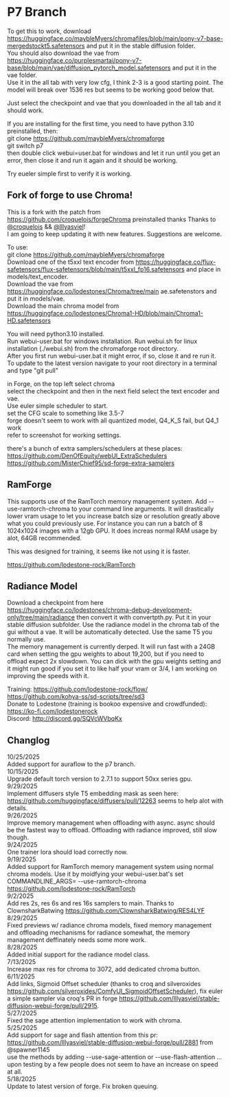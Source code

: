 # P7 Branch

To get this to work, download https://huggingface.co/maybleMyers/chromafiles/blob/main/pony-v7-base-mergedstockt5.safetensors and put it in the stable diffusion folder.  
You should also download the vae from https://huggingface.co/purplesmartai/pony-v7-base/blob/main/vae/diffusion_pytorch_model.safetensors and put it in the vae folder.  
Use it in the all tab with very low cfg, I think 2-3 is a good starting point. The model will break over 1536 res but seems to be working good below that.  

Just select the checkpoint and vae that you downloaded in the all tab and it should work.  

If you are installing for the first time, you need to have python 3.10 preinstalled, then:  
git clone https://github.com/maybleMyers/chromaforge  
git switch p7  
then double click webui=user.bat for windows and let it run until you get an error, then close it and run it again and it should be working.  

Try eueler simple first to verify it is working.  






## Fork of forge to use Chroma!

This is a fork with the patch from https://github.com/croquelois/forgeChroma preinstalled thanks Thanks to [@croquelois](https://github.com/croquelois) && [@lllyasviel](https://github.com/lllyasviel)!   
I am going to keep updating it with new features. Suggestions are welcome.  

To use:  
git clone https://github.com/maybleMyers/chromaforge  
Download one of the t5xxl text encoder from https://huggingface.co/flux-safetensors/flux-safetensors/blob/main/t5xxl_fp16.safetensors and place in models/text_encoder.  
Download the vae from https://huggingface.co/lodestones/Chroma/tree/main ae.safetenstors and put it in models/vae.  
Download the main chroma model from https://huggingface.co/lodestones/Chroma1-HD/blob/main/Chroma1-HD.safetensors  

You will need python3.10 installed.  
Run webui-user.bat for windows installation.  Run webui.sh for linux installation (./webui.sh) from the chromaforge root directory.  
After you first run webui-user.bat it might error, if so, close it and re run it.  
To update to the latest version navigate to your root directory in a terminal and type "git pull"  

in Forge, on the top left select chroma    
select the checkpoint and then in the next field select the text encoder and vae.  
Use euler simple scheduler to start.  
set the CFG scale to something like 3.5-7  
forge doesn't seem to work with all quantized model, Q4_K_S fail, but Q4_1 work  
refer to screenshot for working settings.  

there's a bunch of extra samplers/schedulers at these places:  
https://github.com/DenOfEquity/webUI_ExtraSchedulers
https://github.com/MisterChief95/sd-forge-extra-samplers

## RamForge

This supports use of the RamTorch memory management system. Add --use-ramtorch-chroma to your command line arguments. It will drastically lower vram usage to let you increase batch size or resolution greatly above what you could previously use. For instance you can run a batch of 8 1024x1024 images with a 12gb GPU. It does increas normal RAM usage by alot, 64GB recommended.  

This was designed for training, it seems like not using it is faster.  

https://github.com/lodestone-rock/RamTorch

## Radiance Model

Download a checkpoint from here https://huggingface.co/lodestones/chroma-debug-development-only/tree/main/radiance then convert it with convertpth.py. Put it in your stable diffusion subfolder. Use the radiance model in the chroma tab of the gui without a vae. It will be automatically detected. Use the same T5 you normally use.  
The memory management is currently derped. It will run fast with a 24GB card when setting the gpu weights to about 19,200, but if you need to offload expect 2x slowdown. You can dick with the gpu weights setting and it might run good if you set it to like half your vram or 3/4, I am working on improving the speeds with it.   

Training: https://github.com/lodestone-rock/flow/  https://github.com/kohya-ss/sd-scripts/tree/sd3  
Donate to Lodestone (training is bookoo expensive and crowdfunded): https://ko-fi.com/lodestonerock  
Discord: http://discord.gg/SQVcWVbqKx  

## Changlog
10/25/2025  
    Added support for auraflow to the p7  branch.  
10/15/2025  
    Upgrade default torch version to 2.7.1 to support 50xx series gpu.  
9/29/2025  
    Implement diffusers style T5 embedding mask as seen here: https://github.com/huggingface/diffusers/pull/12263 seems to help alot with details.  
9/26/2025  
    Improve memory management when offloading with async. async should be the fastest way to offload. Offloading with radiance improved, still slow though.   
9/24/2025  
    One trainer lora should load correctly now.  
9/19/2025  
    Added support for RamTorch memory management system using normal chroma models. Use it by moidfying your webui-user.bat's set COMMANDLINE_ARGS= --use-ramtorch-chroma https://github.com/lodestone-rock/RamTorch  
9/2/2025  
    Add res 2s, res 6s and res 16s samplers to main. Thanks to ClownsharkBatwing https://github.com/ClownsharkBatwing/RES4LYF  
8/29/2025  
    Fixed previews w/ radiance chroma models, fixed memory management and offloading mechanisms for radiance somewhat, the memory management deffinately needs some more work.  
8/28/2025  
    Added initial support for the radiance model class.  
7/13/2025  
    Increase max res for chroma to 3072, add dedicated chroma button.  
6/11/2025  
    Add links, Sigmoid Offset scheduler (thanks to croq and silveroxides https://github.com/silveroxides/ComfyUI_SigmoidOffsetScheduler), fix euler a simple sampler via croq's PR in forge https://github.com/lllyasviel/stable-diffusion-webui-forge/pull/2915.  
5/27/2025  
    Fixed the sage attention implementation to work with chroma.  
5/25/2025  
    Add support for sage and flash attention from this pr: https://github.com/lllyasviel/stable-diffusion-webui-forge/pull/2881  from @spawner1145  
    use the methods by adding --use-sage-attention or --use-flash-attention  ... upon testing by a few people does not seem to have an increase on speed at all.  
5/18/2025  
    Update to latest version of forge. Fix broken queuing.  
